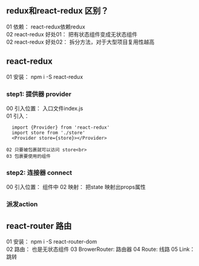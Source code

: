 ## redux和react-redux 区别？
01 依赖： react-redux依赖redux <br>
02 react-redux 好处01： 把有状态组件变成无状态组件<br>
02 react-redux 好处02： 拆分方法，对于大型项目复用性越高

## react-redux
01 安装： npm i -S react-redux<br>

  ### step1: 提供器 provider 
  00 引入位置： 入口文件index.js<br>
  01 引入： <br>
  ````
    import {Provider} from 'react-redux'
    import store from './store'
    <Provider store={store}></Provider>

  ````
    02 只要被包裹就可以访问 store<br>
    03 包裹要使用的组件

  ### step2: 连接器 connect
  00 引入位置： 组件中
  02 映射： 把state 映射出props属性

  ### 派发action




  ## react-router 路由
  01 安装： npm i -S react-router-dom <br>
  02 路由： 也是无状态组件
  03 BrowerRouter: 路由器
  04 Route: 线路
  05 Link： 跳转